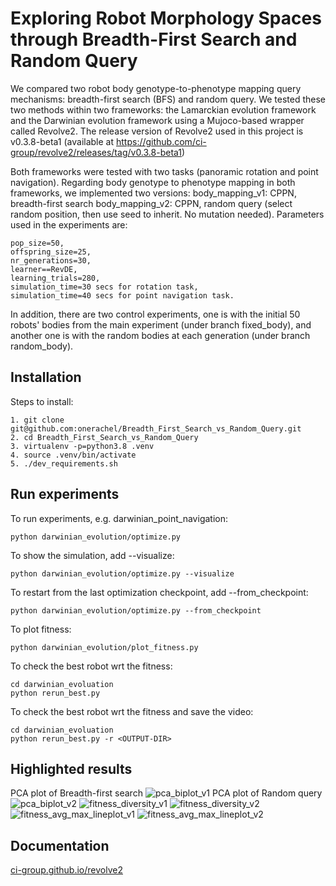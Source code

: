 # Exploring Robot Morphology Spaces through Breadth-First Search and Random Query
We compared two robot body genotype-to-phenotype mapping query mechanisms: breadth-first search (BFS) and random query. We tested these two methods within two frameworks: the Lamarckian evolution framework and the Darwinian evolution framework using a Mujoco-based wrapper called Revolve2. The release version of Revolve2 used in this project is v0.3.8-beta1 (available at https://github.com/ci-group/revolve2/releases/tag/v0.3.8-beta1)

Both frameworks were tested with two tasks (panoramic rotation and point navigation).
Regarding body genotype to phenotype mapping in both frameworks, we implemented two versions:
body_mapping_v1: CPPN, breadth-first search
body_mapping_v2: CPPN, random query (select random position, then use seed to inherit. No mutation needed).
Parameters used in the experiments are:
``` 
pop_size=50,
offspring_size=25,
nr_generations=30,
learner==RevDE,
learning_trials=280,
simulation_time=30 secs for rotation task,
simulation_time=40 secs for point navigation task.

``` 
In addition, there are two control experiments, one is with the initial 50 robots' bodies from the main experiment (under branch fixed_body), and another one is with the random bodies at each generation (under branch random_body).

## Installation 
Steps to install:
``` 
1. git clone git@github.com:onerachel/Breadth_First_Search_vs_Random_Query.git
2. cd Breadth_First_Search_vs_Random_Query
3. virtualenv -p=python3.8 .venv
4. source .venv/bin/activate
5. ./dev_requirements.sh
``` 

## Run experiments 
To run experiments, e.g. darwinian_point_navigation:
``` 
python darwinian_evolution/optimize.py
``` 
To show the simulation, add --visualize: 
``` 
python darwinian_evolution/optimize.py --visualize
``` 
To restart from the last optimization checkpoint, add --from_checkpoint: 
``` 
python darwinian_evolution/optimize.py --from_checkpoint
``` 
To plot fitness:
``` 
python darwinian_evolution/plot_fitness.py
``` 
To check the best robot wrt the fitness:
``` 
cd darwinian_evoluation
python rerun_best.py
```
To check the best robot wrt the fitness and save the video:
``` 
cd darwinian_evoluation
python rerun_best.py -r <OUTPUT-DIR>
```


## Highlighted results
PCA plot of Breadth-first search
![pca_biplot_v1](https://github.com/onerachel/Breadth_First_Search_vs_Random_Query/assets/75667244/53a26625-3ee7-4d88-b681-fe5f399dad1d)
PCA plot of Random query
![pca_biplot_v2](https://github.com/onerachel/Breadth_First_Search_vs_Random_Query/assets/75667244/8f5422b1-3375-4cdf-92f2-024d654d23d9)
![fitness_diversity_v1](https://github.com/onerachel/Breadth_First_Search_vs_Random_Query/assets/75667244/b48c34c6-b196-4ae8-beb7-85edef990efa)
![fitness_diversity_v2](https://github.com/onerachel/Breadth_First_Search_vs_Random_Query/assets/75667244/cd02fbc1-b0e3-4a2e-9b9a-ed8194298f68)
![fitness_avg_max_lineplot_v1](https://github.com/onerachel/Breadth_First_Search_vs_Random_Query/assets/75667244/3afa98d9-15b9-438f-b671-e16a436d5eb1)
![fitness_avg_max_lineplot_v2](https://github.com/onerachel/Breadth_First_Search_vs_Random_Query/assets/75667244/d738a5e9-a062-4f42-86c5-f5ef8b632b38)

## Documentation 

[ci-group.github.io/revolve2](https://ci-group.github.io/revolve2/) 

